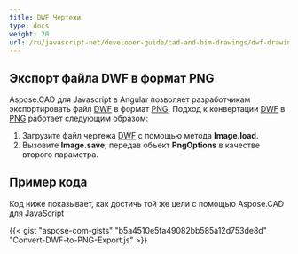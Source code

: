 ```yaml
---
title: DWF Чертежи
type: docs
weight: 20
url: /ru/javascript-net/developer-guide/cad-and-bim-drawings/dwf-drawings/
---
```


## **Экспорт файла DWF в формат PNG**

Aspose.CAD для Javascript в Angular позволяет разработчикам экспортировать файл [DWF](https://docs.fileformat.com/cad/dwf/) в формат [PNG](https://docs.fileformat.com/image/png/).
Подход к конвертации [DWF](https://docs.fileformat.com/cad/dwf/) в [PNG](https://docs.fileformat.com/image/png/) работает следующим образом:

1. Загрузите файл чертежа [DWF](https://docs.fileformat.com/cad/dwf/) с помощью метода **Image.load**.
1. Вызовите **Image.save**, передав объект **PngOptions** в качестве второго параметра.

## Пример кода

Код ниже показывает, как достичь той же цели с помощью Aspose.CAD для JavaScript

{{< gist "aspose-com-gists" "b5a4510e5fa49082bb585a12d753de8d" "Convert-DWF-to-PNG-Export.js" >}}
